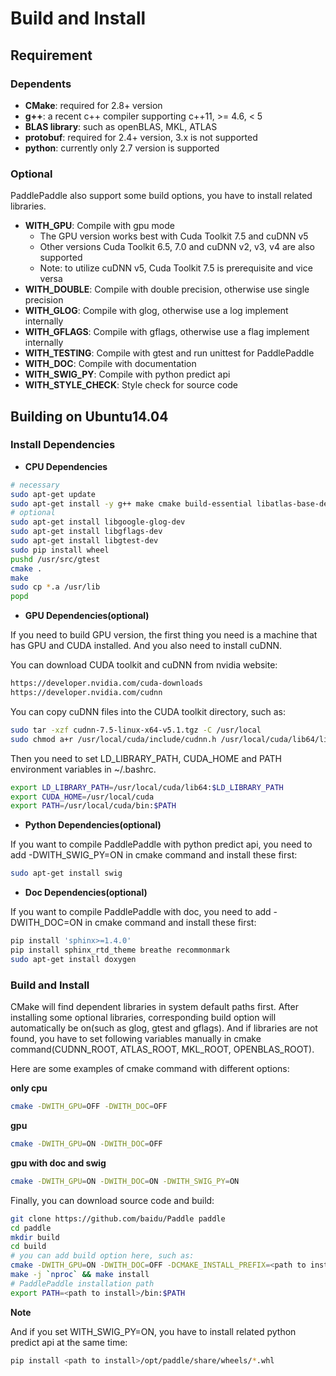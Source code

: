 Build and Install
=================

## Requirement

### Dependents

- **CMake**: required for 2.8+ version
- **g++**: a recent c++ compiler supporting c++11, >= 4.6, < 5
- **BLAS library**: such as openBLAS, MKL, ATLAS
- **protobuf**: required for 2.4+ version, 3.x is not supported
- **python**: currently only 2.7 version is supported

### Optional

PaddlePaddle also support some build options, you have to install related libraries. 

- **WITH_GPU**: Compile with gpu mode
  - The GPU version works best with Cuda Toolkit 7.5 and cuDNN v5
  - Other versions Cuda Toolkit 6.5, 7.0 and cuDNN v2, v3, v4 are also supported
  - Note: to utilize cuDNN v5, Cuda Toolkit 7.5 is prerequisite and vice versa
- **WITH_DOUBLE**: Compile with double precision, otherwise use single precision 
- **WITH_GLOG**: Compile with glog, otherwise use a log implement internally
- **WITH_GFLAGS**: Compile with gflags, otherwise use a flag implement internally
- **WITH_TESTING**: Compile with gtest and run unittest for PaddlePaddle 
- **WITH_DOC**: Compile with documentation
- **WITH_SWIG_PY**: Compile with python predict api
- **WITH_STYLE_CHECK**: Style check for source code


## Building on Ubuntu14.04

### Install Dependencies

- **CPU Dependencies**

```bash
# necessary
sudo apt-get update
sudo apt-get install -y g++ make cmake build-essential libatlas-base-dev python python-pip libpython-dev m4 libprotobuf-dev protobuf-compiler python-protobuf python-numpy git
# optional
sudo apt-get install libgoogle-glog-dev
sudo apt-get install libgflags-dev
sudo apt-get install libgtest-dev
sudo pip install wheel
pushd /usr/src/gtest
cmake .
make
sudo cp *.a /usr/lib
popd
```
    
  
- **GPU Dependencies(optional)**

If you need to build GPU version, the first thing you need is a machine that has GPU and CUDA installed.
And you also need to install cuDNN.

You can download CUDA toolkit and cuDNN from nvidia website:
    
```bash
https://developer.nvidia.com/cuda-downloads
https://developer.nvidia.com/cudnn
```
You can copy cuDNN files into the CUDA toolkit directory, such as:

```bash
sudo tar -xzf cudnn-7.5-linux-x64-v5.1.tgz -C /usr/local
sudo chmod a+r /usr/local/cuda/include/cudnn.h /usr/local/cuda/lib64/libcudnn*
```
Then you need to set LD\_LIBRARY\_PATH, CUDA\_HOME and PATH environment variables in ~/.bashrc.

```bash
export LD_LIBRARY_PATH=/usr/local/cuda/lib64:$LD_LIBRARY_PATH
export CUDA_HOME=/usr/local/cuda
export PATH=/usr/local/cuda/bin:$PATH
```
- **Python Dependencies(optional)**

If you want to compile PaddlePaddle with python predict api, you need to add -DWITH_SWIG_PY=ON in cmake command and install these first:

```bash
sudo apt-get install swig
```

- **Doc Dependencies(optional)**

If you want to compile PaddlePaddle with doc, you need to add -DWITH_DOC=ON in cmake command and install these first:

```bash
pip install 'sphinx>=1.4.0'
pip install sphinx_rtd_theme breathe recommonmark
sudo apt-get install doxygen 
```

### Build and Install

CMake will find dependent libraries in system default paths first. After installing some optional libraries, corresponding build option will automatically be on(such as glog, gtest and gflags). And if libraries are not found, you have to set following variables manually in cmake command(CUDNN_ROOT, ATLAS_ROOT, MKL_ROOT, OPENBLAS_ROOT).

Here are some examples of cmake command with different options:

**only cpu**

```bash
cmake -DWITH_GPU=OFF -DWITH_DOC=OFF
```

**gpu**

```bash
cmake -DWITH_GPU=ON -DWITH_DOC=OFF
```

**gpu with doc and swig**

```bash
cmake -DWITH_GPU=ON -DWITH_DOC=ON -DWITH_SWIG_PY=ON
``` 

Finally, you can download source code and build:

```bash
git clone https://github.com/baidu/Paddle paddle
cd paddle
mkdir build
cd build
# you can add build option here, such as:    
cmake -DWITH_GPU=ON -DWITH_DOC=OFF -DCMAKE_INSTALL_PREFIX=<path to install> ..
make -j `nproc` && make install
# PaddlePaddle installation path
export PATH=<path to install>/bin:$PATH
```
**Note**

And if you set WITH_SWIG_PY=ON, you have to install related python predict api at the same time:

```bash
pip install <path to install>/opt/paddle/share/wheels/*.whl
```
